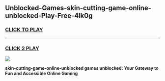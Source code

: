 
## Unblocked-Games-skin-cutting-game-online-unblocked-Play-Free-4lk0g
<h3>
<a href="https://premium76.site?title=skin-cutting-game-online-unblocked&ref=09A">CLICK TO PLAY</a></h3>
<hr>

<h3>
<a href="https://premium76.site?title=skin-cutting-game-online-unblocked&ref=09A">CLICK 2 PLAY</a>
  
</h3>

<a href="https://premium76.site?title=skin-cutting-game-online-unblocked&ref=09A"><img src="https://clearcache.store/games.png"></a>


**skin-cutting-game-online-unblocked games unblocked: Your Gateway to Fun and Accessible Online Gaming**
